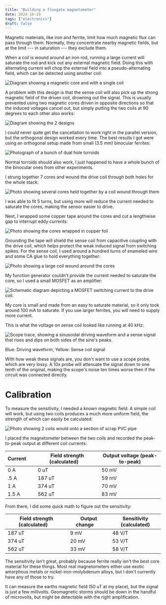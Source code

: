```yaml
---
title: "Building a fluxgate magnetometer"
date: 2024-10-19
tags: ["electronics"]
draft: false
---
```


Magnetic materials, like iron and ferrite, limit how much magnetic flux can pass through them.
Normally, they concentrate nearby magnetic fields, but at the limit --- in saturation --- they exclude them.

When a coil is wound around an iron rod, running a large current will saturate the rod and kick out any external magnetic field.
Doing this with alternating current will chop the external field into a pseudo-alternating field, which can be detected using another coil:

![Diagram showing a magnetic core and with a single coil](magnetometer.png)

A problem with this design is that the sense coil will also pick up the strong magnetic field of the driven coil, drowning out the signal.
This is usually prevented using two magnetic cores driven in opposite directions so that the induced voltages cancel out, but simply putting the two coils at 90 degrees to each other also works:

![Diagram showing the 2 designs](designs.png)

I could never quite get the cancellation to work right in the parallel version, but the orthogonal design worked every time.
The best results I got were using an orthogonal setup made from small (3.5 mm) binocular ferrites:

![Photograph of a bunch of dual hole torroids](cores.jpg)

Normal torroids should also work, I just happened to have a whole bunch of the binocular ones from other experiments.

I strung together 7 cores and wound the drive coil through both holes for the whole stack:

![Photo showing several cores held together by a coil wound through them](string.jpg)

I was able to fit 5 turns, but using more will reduce the current needed to saturate the cores, making the sensor easier to drive.

Next, I wrapped some copper tape around the cores and cut a lengthwise gap to interrupt eddy currents:

![Photo showing the cores wrapped in copper foil](wrap.jpg)

Grounding the tape will shield the sense coil from capacitive coupling with the drive coil, which helps protect the weak induced signal from switching spikes.
For the sense coil, I used around a hundred turns of enameled wire and some CA glue to hold everything together:

![Photo showing a large coil wound around the cores](coiled.jpg)

My function generator couldn't provide the current needed to saturate the core, so I used a small MOSFET as an amplifier:

![Schematic diagram depicting a MOSFET switching current to the drive coil.](driver.png)

My core is small and made from an easy to saturate material, so it only took around 100 mA to saturate.
If you use larger ferrites, you will need to supply more current.

This is what the voltage on sense coil looked like running at 40 kHz:

![Scope trace, showing a sinusoidal driving waveform and a sense signal that rises and dips on both sides of the sine's peaks.](tek00006.png)

Blue: Driving waveform, Yellow: Sense coil signal

With how weak these signals are, you don't want to use a scope probe, which are very lossy.
A 10x probe will attenuate the signal down to one tenth of the original, making the scope's noise ten times worse then if the circuit was connected directly.


# Calibration

To measure the sensitivity, I needed a known magnetic field.
A simple coil will work, but using two coils produces a much more uniform field, the strength of which can easily be calculated:

![Photo showing 2 coils would onto a section of scrap PVC pipe](coil.jpg)

I placed the magnetometer between the two coils and recorded the peak-to-peak output at different coil currents:

|Current&nbsp;&nbsp;&nbsp;&nbsp;&nbsp;|Field strength (calculated)&nbsp;&nbsp;&nbsp;&nbsp;&nbsp;|Output voltage (peak-to-peak)|
|-|-|-|
|0 A|0 uT|50 mV|
|.5 A|187 uT|59 mV|
|1 A|374 uT|70 mV|
|1.5 A|562 uT|83 mV|

From there, I did some quick math to figure out the sensitivity:

|Field strength (calculated)&nbsp;&nbsp;&nbsp;&nbsp;&nbsp;|Output change&nbsp;&nbsp;&nbsp;&nbsp;&nbsp;&nbsp;|Sensitivity (calculated)|
|-|-|-|
|187 uT|9 mV|48 V/T|
|374 uT|20 mV|53 V/T|
|562 uT|33 mV|58 V/T|

The sensitivity isn't great, probably because ferrite really isn't the best core material for these things.
Most real magnetometers either use exotic amorphous metals or nickel-iron-molybdenum alloys, but I don't currently have any of those to try.

It can measure the earths magnetic field (50 uT at my place), but the signal is just a few millivolts.
Geomagnetic storms should be down in the handful of microvolts, but might be detectable with the right amplification.

